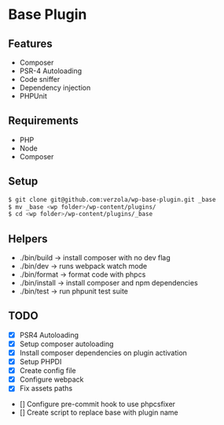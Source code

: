 # Base Plugin

## Features

- Composer
- PSR-4 Autoloading
- Code sniffer
- Dependency injection
- PHPUnit

## Requirements

- PHP
- Node
- Composer

## Setup

```sh
$ git clone git@github.com:verzola/wp-base-plugin.git _base
$ mv _base <wp folder>/wp-content/plugins/
$ cd <wp folder>/wp-content/plugins/_base
```

## Helpers

- ./bin/build -> install composer with no dev flag
- ./bin/dev -> runs webpack watch mode
- ./bin/format -> format code with phpcs
- ./bin/install -> install composer and npm dependencies
- ./bin/test -> run phpunit test suite

## TODO

- [x] PSR4 Autoloading
- [x] Setup composer autoloading
- [x] Install composer dependencies on plugin activation
- [x] Setup PHPDI
- [x] Create config file
- [x] Configure webpack
- [x] Fix assets paths
- [] Configure pre-commit hook to use phpcsfixer
- [] Create script to replace base with plugin name
